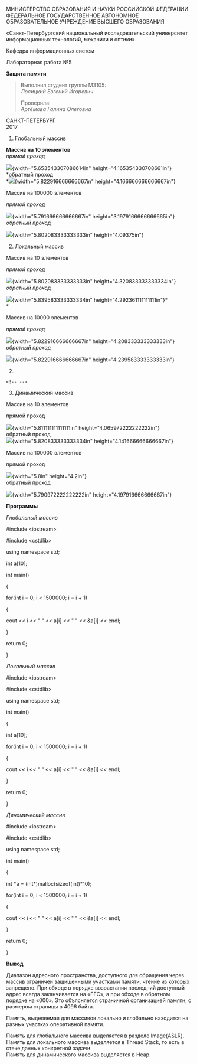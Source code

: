 МИНИСТЕРСТВО ОБРАЗОВАНИЯ И НАУКИ РОССИЙСКОЙ ФЕДЕРАЦИИ\
ФЕДЕРАЛЬНОЕ ГОСУДАРСТВЕННОЕ АВТОНОМНОЕ ОБРАЗОВАТЕЛЬНОЕ УЧРЕЖДЕНИЕ
ВЫСШЕГО ОБРАЗОВАНИЯ

«Санкт-Петербургский национальный исследовательский университет
информационных технологий, механики и оптики»

Кафедра информационных систем

Лабораторная работа №5

**Защита памяти**

> Выполнил студент группы M3105:\
> *Лосицкий Евгений Игоревич*
>
> Проверила:\
> *Артёмова Галина Олеговна*

САНКТ-ПЕТЕРБУРГ\
2017

1.  Глобальный массив

**Массив на 10 элементов**\
*прямой проход*

![](./lab-5//media/image1.png){width="5.653543307086614in"
height="4.165354330708661in"}\
*обратный проход\
*![](./lab-5//media/image2.png){width="5.822916666666667in"
height="4.166666666666667in"}

Массив на 100000 элементов

*прямой проход*

![](./lab-5//media/image3.png){width="5.791666666666667in"
height="3.1979166666666665in"}*\
обратный проход*

![](./lab-5//media/image4.png){width="5.802083333333333in"
height="4.09375in"}

2.  Локальный массив

Массив на 10 элементов

*прямой проход*

![](./lab-5//media/image5.png){width="5.802083333333333in"
height="4.320833333333334in"}*\
обратный проход*

![](./lab-5//media/image6.png){width="5.839583333333334in"
height="4.292361111111111in"}*\
*

Массив на 10000 элементов

*прямой проход*

![](./lab-5//media/image7.png){width="5.822916666666667in"
height="4.208333333333333in"}*\
обратный проход*

![](./lab-5//media/image8.png){width="5.822916666666667in"
height="4.239583333333333in"}

2.  

```{=html}
<!-- -->
```
3.  Динамический массив

Массив на 10 элементов

прямой проход

![](./lab-5//media/image9.png){width="5.811111111111111in"
height="4.065972222222222in"}\
обратный проход\
![](./lab-5//media/image10.png){width="5.820833333333334in"
height="4.141666666666667in"}

Массив на 100000 элементов

прямой проход

![](./lab-5//media/image11.png){width="5.8in" height="4.2in"}\
обратный проход

![](./lab-5//media/image12.png){width="5.790972222222222in"
height="4.197916666666667in"}

**Программы**

*Глобальный массив*

\#include \<iostream\>

\#include \<cstdlib\>

using namespace std;

int a\[10\];

int main()

{

for(int i = 0; i \< 1500000; i = i + 1)

{

cout \<\< i \<\< \" \" \<\< a\[i\] \<\< \" \" \<\< &a\[i\] \<\< endl;

}

return 0;

}

*Локальный массив*

\#include \<iostream\>

\#include \<cstdlib\>

using namespace std;

int main()

{

int a\[10\];

for(int i = 0; i \< 1500000; i = i + 1)

{

cout \<\< i \<\< \" \" \<\< a\[i\] \<\< \" \" \<\< &a\[i\] \<\< endl;

}

return 0;

}

*Динамический массив*

\#include \<iostream\>

\#include \<cstdlib\>

using namespace std;

int main()

{

int \*a = (int\*)malloc(sizeof(int)\*10);

for(int i = 0; i \< 1500000; i = i + 1)

{

cout \<\< i \<\< \" \" \<\< a\[i\] \<\< \" \" \<\< &a\[i\] \<\< endl;

}

return 0;

}

**Вывод**

Диапазон адресного пространства, доступного для обращения через массив
ограничен защищенными участками памяти, чтение из которых запрещено. При
обходе в порядке возрастания последний доступный адрес всегда
заканчивается на «FFC», а при обходе в обратном порядке на «000». Это
объясняется страничной организацией памяти, с размером страницы в 4096
байта.

Память, выделяемая для массивов локально и глобально находится на разных
участках оперативной памяти.

Память для глобального массива выделяется в разделе Image(ASLR).\
Память для локального массива выделяется в Thread Stack, то есть в стеке
данных конкретной задачи.\
Память для динамического массива выделяется в Heap.
